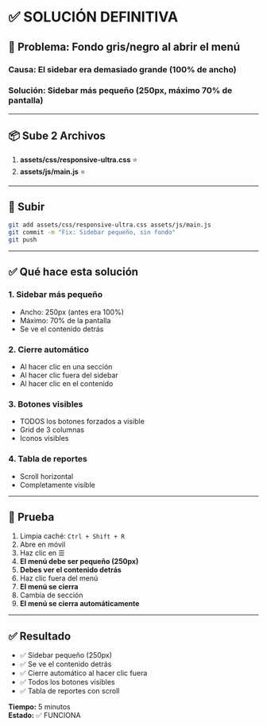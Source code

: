 # ✅ SOLUCIÓN DEFINITIVA

## 🎯 Problema: Fondo gris/negro al abrir el menú

### Causa: El sidebar era demasiado grande (100% de ancho)

### Solución: Sidebar más pequeño (250px, máximo 70% de pantalla)

---

## 📦 Sube 2 Archivos

1. **assets/css/responsive-ultra.css** ⭐
2. **assets/js/main.js** ⭐

---

## 🚀 Subir

```bash
git add assets/css/responsive-ultra.css assets/js/main.js
git commit -m "Fix: Sidebar pequeño, sin fondo"
git push
```

---

## ✅ Qué hace esta solución

### 1. Sidebar más pequeño
- Ancho: 250px (antes era 100%)
- Máximo: 70% de la pantalla
- Se ve el contenido detrás

### 2. Cierre automático
- Al hacer clic en una sección
- Al hacer clic fuera del sidebar
- Al hacer clic en el contenido

### 3. Botones visibles
- TODOS los botones forzados a visible
- Grid de 3 columnas
- Iconos visibles

### 4. Tabla de reportes
- Scroll horizontal
- Completamente visible

---

## 🧪 Prueba

1. Limpia caché: `Ctrl + Shift + R`
2. Abre en móvil
3. Haz clic en ☰
4. **El menú debe ser pequeño (250px)**
5. **Debes ver el contenido detrás**
6. Haz clic fuera del menú
7. **El menú se cierra**
8. Cambia de sección
9. **El menú se cierra automáticamente**

---

## ✅ Resultado

- ✅ Sidebar pequeño (250px)
- ✅ Se ve el contenido detrás
- ✅ Cierre automático al hacer clic fuera
- ✅ Todos los botones visibles
- ✅ Tabla de reportes con scroll

**Tiempo:** 5 minutos  
**Estado:** ✅ FUNCIONA
